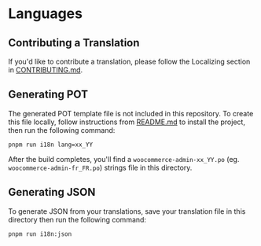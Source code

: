 # Languages

## Contributing a Translation
If you'd like to contribute a translation, please follow the Localizing section in [CONTRIBUTING.md](https://github.com/woocommerce/woocommerce-admin/blob/main/CONTRIBUTING.md).

## Generating POT

The generated POT template file is not included in this repository. To create this file locally, follow instructions from [README.md](https://github.com/woocommerce/woocommerce-admin/blob/main/README.md) to install the project, then run the following command:

```
pnpm run i18n lang=xx_YY
```

After the build completes, you'll find a `woocommerce-admin-xx_YY.po` (eg. `woocommerce-admin-fr_FR.po`) strings file in this directory. 

## Generating JSON

To generate JSON from your translations, save your translation file in this directory then run the following command:

```
pnpm run i18n:json
```
